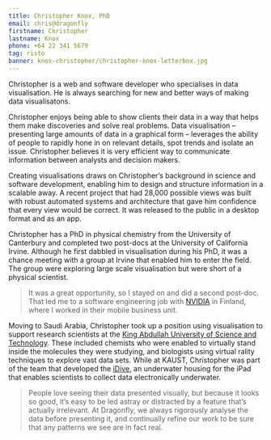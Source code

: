 ```yaml
---
title: Christopher Knox, PhD
email: chris@dragonfly
firstname: Christopher
lastname: Knox
phone: +64 22 341 5679
tag: risto
banner: knox-christopher/christopher-knox-letterbox.jpg
---
```


Christopher is a web and software developer who specialises in data visualisation. 
He is always searching for new and better ways of making data visualisatons.
<!--more-->

Christopher enjoys being able to show clients their data in a way
that helps them make discoveries and solve real problems. 
Data visualisation – presenting large amounts of data in a graphical form – leverages the ability of people to rapidly hone 
in on relevant details, spot trends and isolate an issue. Christopher believes it 
is very efficient way to communicate information between analysts 
and decision makers. 

Creating visualisations draws on Christopher’s background in science and 
software development, enabling him to design and structure information in a 
scalable away. A recent project that had 28,000 possible views was built with 
robust automated systems and architecture that gave him confidence that every 
view would be correct. It was released to the public in a desktop format and as 
an app. 

Christopher has a PhD in physical chemistry from the University of Canterbury 
and completed two post-docs at the University of California Irvine.
Although he first dabbled in visualisation during his PhD, it was a chance
meeting with a group at Irvine that enabled him to enter the field. The group
were exploring large scale visualisation but were short of a physical
scientist.

> It was a great opportunity, so I stayed on and did a second post-doc. That led
me to a software engineering job with
[NVIDIA](http://www.nvidia.com/content/global/global.php) in Finland, where I
worked in their mobile business unit.

Moving to Saudi Arabia, Christopher took up a position using visualisation to
support research scientists at the [King Abdullah University of Science and
Technology](http://www.kaust.edu.sa/). These included chemists who were enabled
to virtually stand inside the molecules they were studying, and biologists using 
virtual rality techniques to explore
vast data sets. While at KAUST, Christopher  was part of the team that developed the 
[iDive](http://idivehousing.com/),
an underwater housing for the iPad that enables scientists to collect data electronically
underwater.

> People love seeing their data presented visually, but because it looks so good, 
it’s easy to be led astray or distracted by a feature that’s actually irrelevant. At 
Dragonfly, we always rigorously analyse the data before presenting it, and 
continually refine our work to be sure that any patterns we see are in fact real.

